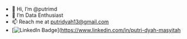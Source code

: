 - 👋 Hi, I’m @putrimd
- 👀 I’m Data Enthusiast
- 📫 Reach me at putridyah13@gmail.com
- [![LinkedIn Badge](https://img.shields.io/badge/LinkedIn-Profile-informational?style=flat&logo=linkedin&logoColor=white&color=0D76A8)](https://www.linkedin.com/in/putri-dyah-masyitah

<!---
putrimd/putrimd is a ✨ special ✨ repository because its `README.md` (this file) appears on your GitHub profile.
You can click the Preview link to take a look at your changes.
--->
